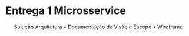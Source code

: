 # Entrega 1 Microsservice

<p align="center">
 <a>Solução Arquitetura</a> •
 <a>Documentação de Visão e Escopo</a> • 
 <a>Wireframe</a>
</p>
